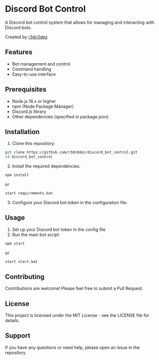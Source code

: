 # Discord Bot Control

A Discord bot control system that allows for managing and interacting with Discord bots.

Created by [r3dc0dez](https://github.com/r3dc0dez)

## Features

- Bot management and control
- Command handling
- Easy-to-use interface

## Prerequisites

- Node.js 16.x or higher
- npm (Node Package Manager)
- Discord.js library
- Other dependencies (specified in package.json)

## Installation

1. Clone this repository:
```bash
git clone https://github.com/r3dc0dez/discord_bot_control.git
cd discord_bot_control
```

2. Install the required dependencies:
```bash
npm install
```
or 
```bash
start requirements.bat
```
3. Configure your Discord bot token in the configuration file.

## Usage

1. Set up your Discord bot token in the config file
2. Run the main bot script:
```bash
npm start
```
or
```bash
start start.bat
```

## Contributing

Contributions are welcome! Please feel free to submit a Pull Request.

## License

This project is licensed under the MIT License - see the LICENSE file for details.

## Support

If you have any questions or need help, please open an issue in the repository.
